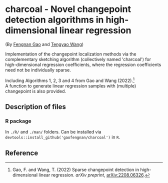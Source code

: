 # charcoal - Novel changepoint detection algorithms in high-dimensional linear regression

(By [Fengnan Gao](https://gaofn.xyz/ "Fengnan's Homepage") and [Tengyao
Wang](https://personal.lse.ac.uk/wangt60/ "Tengyao's Homepage"))

Implementation of the changepoint localization methods via the complementary 
sketching algorithm (collectively named 'charcoal') for high-dimensional 
regression coefficients, where the regression coefficients need not be 
individually sparse.

Including Algorithms 1, 2, 3 and 4 from Gao and Wang (2022).[^1]  
A function to generate linear regression samples with (multiple) changepoint
is also provided.

## Description of files

### R package

In `./R/` and `./man/` folders. Can be installed via `devtools::install_github('gaofengnan/charcoal')` in `R`.

## Reference

[^1]: Gao, F. and Wang, T. (2022) Sparse changepoint detection in 
high-dimensional linear regression. _arXiv preprint_, [arXiv:2208.06326](https://arxiv.org/abs/2208.06326).

